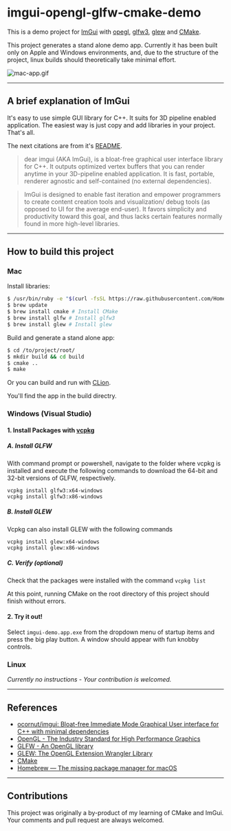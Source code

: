 # imgui-opengl-glfw-cmake-demo

This is a demo project for [ImGui](https://github.com/ocornut/imgui) with [opegl](https://www.opengl.org/), [glfw3](http://www.glfw.org/), [glew](http://glew.sourceforge.net/) and [CMake](https://cmake.org/). 

This project generates a stand alone demo app. Currently it has been built only on Apple and Windows environments, and, due to the structure of the project, linux builds should theoretically take minimal effort.

![mac-app.gif](https://cloud.githubusercontent.com/assets/536954/21741987/a3e00126-d528-11e6-81ce-4a1691e7ac6f.gif)

---------------------

## A brief explanation of ImGui

It's easy to use simple GUI library for C++. It suits for 3D pipeline enabled application. The easiest way is just copy and add libraries in your project. That's all.

The next citations are from it's [README](https://github.com/ocornut/imgui).

> dear imgui (AKA ImGui), is a bloat-free graphical user interface library for C++. It outputs optimized vertex buffers that you can render anytime in your 3D-pipeline enabled application. It is fast, portable, renderer agnostic and self-contained (no external dependencies).
  
> ImGui is designed to enable fast iteration and empower programmers to create content creation tools and visualization/ debug tools (as opposed to UI for the average end-user). It favors simplicity and productivity toward this goal, and thus lacks certain features normally found in more high-level libraries.

-------------------------

## How to build this project

### Mac

Install libraries:

```bash
$ /usr/bin/ruby -e "$(curl -fsSL https://raw.githubusercontent.com/Homebrew/install/master/install)" # Install homebrew
$ brew update
$ brew install cmake # Install CMake
$ brew install glfw # Install glfw3
$ brew install glew # Install glew
``` 

Build and generate a stand alone app:

```bash
$ cd /to/project/root/
$ mkdir build && cd build
$ cmake ..
$ make
```

Or you can build and run with [CLion](https://www.jetbrains.com/clion/).

You'll find the app in the build directry.

### Windows (Visual Studio)

#### 1. Install Packages with [vcpkg](https://aka.ms/vcpkg)
##### A. Install GLFW
With command prompt or powershell, navigate to the folder where vcpkg is installed and execute the following commands to download the 64-bit and 32-bit versions of GLFW, respectively.
```dos
vcpkg install glfw3:x64-windows
vcpkg install glfw3:x86-windows
```
##### B. Install GLEW
Vcpkg can also install GLEW with the following commands
```dos
vcpkg install glew:x64-windows
vcpkg install glew:x86-windows
```
##### C. Verify (optional)
Check that the packages were installed with the command `vcpkg list`

At this point, running CMake on the root directory of this project should finish without errors.

#### 2. Try it out!
Select `imgui-demo.app.exe` from the dropdown menu of startup items and press the big play button. A window should appear with fun knobby controls.


### Linux

*Currently no instructions - Your contribution is welcomed.*

-------------------------------

## References

- [ocornut/imgui: Bloat-free Immediate Mode Graphical User interface for C++ with minimal dependencies](https://github.com/ocornut/imgui)
- [OpenGL - The Industry Standard for High Performance Graphics](https://www.opengl.org/)
- [GLFW - An OpenGL library](http://www.glfw.org/)
- [GLEW: The OpenGL Extension Wrangler Library](http://glew.sourceforge.net/)
- [CMake](https://cmake.org/)
- [Homebrew — The missing package manager for macOS](http://brew.sh/)


-------------------------------

## Contributions

This project was originally a by-product of my learning of CMake and ImGui. Your comments and pull request are always welcomed. 
